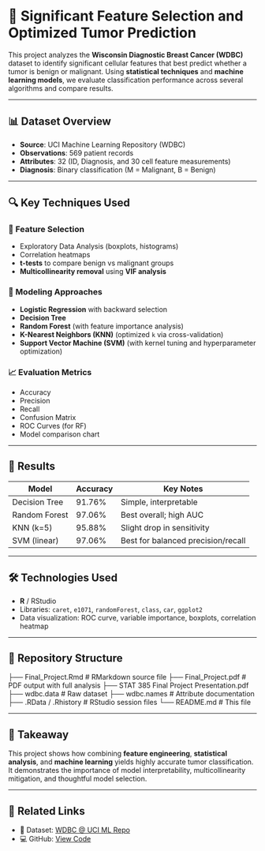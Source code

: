 # 🧠 Significant Feature Selection and Optimized Tumor Prediction

This project analyzes the **Wisconsin Diagnostic Breast Cancer (WDBC)** dataset to identify significant cellular features that best predict whether a tumor is benign or malignant. Using **statistical techniques** and **machine learning models**, we evaluate classification performance across several algorithms and compare results.

---

## 📊 Dataset Overview

- **Source**: UCI Machine Learning Repository (WDBC)
- **Observations**: 569 patient records
- **Attributes**: 32 (ID, Diagnosis, and 30 cell feature measurements)
- **Diagnosis**: Binary classification (M = Malignant, B = Benign)

---

## 🔍 Key Techniques Used

### 🧪 Feature Selection
- Exploratory Data Analysis (boxplots, histograms)
- Correlation heatmaps
- **t-tests** to compare benign vs malignant groups
- **Multicollinearity removal** using **VIF analysis**

### 🧠 Modeling Approaches
- **Logistic Regression** with backward selection
- **Decision Tree**
- **Random Forest** (with feature importance analysis)
- **K-Nearest Neighbors (KNN)** (optimized `k` via cross-validation)
- **Support Vector Machine (SVM)** (with kernel tuning and hyperparameter optimization)

### 📈 Evaluation Metrics
- Accuracy
- Precision
- Recall
- Confusion Matrix
- ROC Curves (for RF)
- Model comparison chart

---

## 🥇 Results

| Model           | Accuracy | Key Notes |
|----------------|----------|-----------|
| Decision Tree  | 91.76%   | Simple, interpretable |
| Random Forest  | 97.06%   | Best overall; high AUC |
| KNN (k=5)       | 95.88%   | Slight drop in sensitivity |
| SVM (linear)   | 97.06%   | Best for balanced precision/recall |

---

## 🛠️ Technologies Used

- **R** / RStudio
- Libraries: `caret`, `e1071`, `randomForest`, `class`, `car`, `ggplot2`
- Data visualization: ROC curve, variable importance, boxplots, correlation heatmap

---

## 📁 Repository Structure

├── Final_Project.Rmd # RMarkdown source file
├── Final_Project.pdf # PDF output with full analysis
├── STAT 385 Final Project Presentation.pdf
├── wdbc.data # Raw dataset
├── wdbc.names # Attribute documentation
├── .RData / .Rhistory # RStudio session files
└── README.md # This file

---

## 📌 Takeaway

This project shows how combining **feature engineering**, **statistical analysis**, and **machine learning** yields highly accurate tumor classification. It demonstrates the importance of model interpretability, multicollinearity mitigation, and thoughtful model selection.

---

## 📎 Related Links

- 📂 Dataset: [WDBC @ UCI ML Repo](https://archive.ics.uci.edu/ml/datasets/Breast+Cancer+Wisconsin+(Diagnostic))
- 💻 GitHub: [View Code](https://github.com/mohammadnusairat/Significant-Feature-Selection-and-Optimized-Tumor-Prediction)
